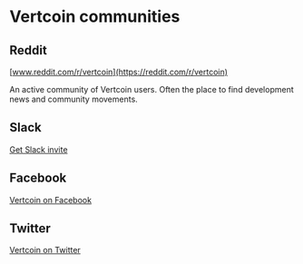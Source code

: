 # Vertcoin communities

## Reddit
[www.reddit.com/r/vertcoin](https://reddit.com/r/vertcoin)

An active community of Vertcoin users. Often the place to find development news and community movements.

## Slack
[Get Slack invite](https://slack.vtconline.org/)


## Facebook
[Vertcoin on Facebook](https://www.facebook.com/vertcoin)


## Twitter
[Vertcoin on Twitter](https://www.twitter.com/vertcoin)
